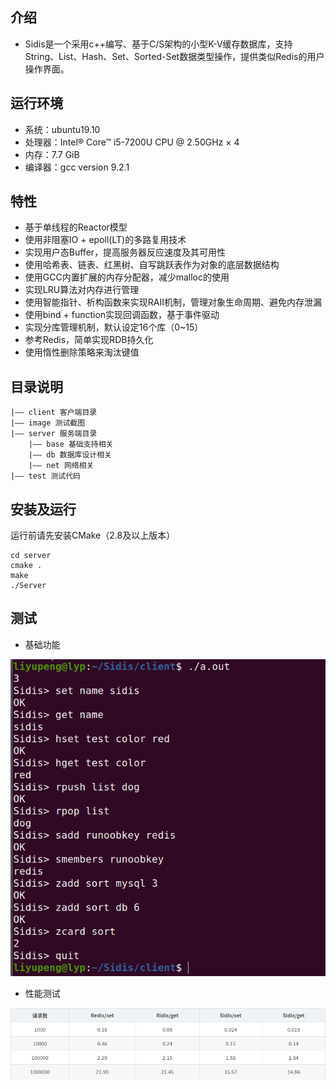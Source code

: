 ## 介绍
- Sidis是一个采用c++编写、基于C/S架构的小型K-V缓存数据库，支持String、List、Hash、Set、Sorted-Set数据类型操作，提供类似Redis的用户操作界面。
## 运行环境
- 系统：ubuntu19.10
- 处理器：Intel® Core™ i5-7200U CPU @ 2.50GHz × 4
- 内存：7.7 GiB
- 编译器：gcc version 9.2.1
## 特性
- 基于单线程的Reactor模型
- 使用非阻塞IO + epoll(LT)的多路复用技术
- 实现用户态Buffer，提高服务器反应速度及其可用性
- 使用哈希表、链表、红黑树、自写跳跃表作为对象的底层数据结构
- 使用GCC内置扩展的内存分配器，减少malloc的使用
- 实现LRU算法对内存进行管理
- 使用智能指针、析构函数来实现RAII机制，管理对象生命周期、避免内存泄漏
- 使用bind + function实现回调函数，基于事件驱动
- 实现分库管理机制，默认设定16个库（0~15）
- 参考Redis，简单实现RDB持久化
- 使用惰性删除策略来淘汰键值
## 目录说明
```
|—— client 客户端目录
|—— image 测试截图
|—— server 服务端目录
	|—— base 基础支持相关
	|—— db 数据库设计相关
	|—— net 网络相关
|—— test 测试代码
```
## 安装及运行
运行前请先安装CMake（2.8及以上版本）
```
cd server
cmake .
make
./Server
```
## 测试
- 基础功能

![image --basic](https://raw.githubusercontent.com/yyyupeng/Sidis/main/image/Basic_functions.png)
- 性能测试

![image --performance](https://raw.githubusercontent.com/yyyupeng/Sidis/main/image/performance.png)

